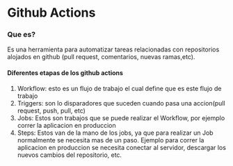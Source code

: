 # Github Actions 

### Que es? 

Es una herramienta para automatizar tareas relacionadas con repositorios 
alojados en github (pull request, comentarios, nuevas ramas,etc).

#### Diferentes etapas de los github actions

1. Workflow: esto es un flujo de trabajo el cual define que es este flujo de trabajo
2. Triggers: son lo disparadores que suceden cuando pasa una accion(pull request, push, pull, etc)
3. Jobs: Estos son trabajos que se puede realizar el Workflow, por ejemplo correr la aplicacion en produccion
4. Steps: Estos van de la mano de los jobs, ya que para realizar un Job normalmente se necesita mas de un paso. Ejemplo para correr la aplicacion 
en produccion se necesita conectar al servidor, descargar los nuevos cambios del repositorio, etc.
